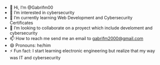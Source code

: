 - 👋 Hi, I’m @Gabrifm00
- 👀 I’m interested in cybersecurity
- 🌱 I’m currently learning Web Development and Cybersecurity Certificates
- 💞️ I’m looking to collaborate on a proyect which include develoment and cybersecurity
- 📫 How to reach me send me an email to gabrifm2000@gmail.com
- 😄 Pronouns: he/him
- ⚡ Fun fact: I start learning electronic engineering but realize that my way was IT and cybersecurity

<!---
Gabrifm00/Gabrifm00 is a ✨ special ✨ repository because its `README.md` (this file) appears on your GitHub profile.
You can click the Preview link to take a look at your changes.
--->
